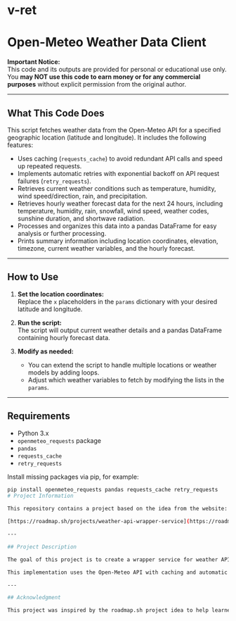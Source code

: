 # v-ret
# Open-Meteo Weather Data Client

**Important Notice:**  
This code and its outputs are provided for personal or educational use only. You **may NOT use this code to earn money or for any commercial purposes** without explicit permission from the original author.

---

## What This Code Does

This script fetches weather data from the Open-Meteo API for a specified geographic location (latitude and longitude). It includes the following features:

- Uses caching (`requests_cache`) to avoid redundant API calls and speed up repeated requests.
- Implements automatic retries with exponential backoff on API request failures (`retry_requests`).
- Retrieves current weather conditions such as temperature, humidity, wind speed/direction, rain, and precipitation.
- Retrieves hourly weather forecast data for the next 24 hours, including temperature, humidity, rain, snowfall, wind speed, weather codes, sunshine duration, and shortwave radiation.
- Processes and organizes this data into a pandas DataFrame for easy analysis or further processing.
- Prints summary information including location coordinates, elevation, timezone, current weather variables, and the hourly forecast.

---

## How to Use

1. **Set the location coordinates:**  
   Replace the `x` placeholders in the `params` dictionary with your desired latitude and longitude.

2. **Run the script:**  
   The script will output current weather details and a pandas DataFrame containing hourly forecast data.

3. **Modify as needed:**  
   - You can extend the script to handle multiple locations or weather models by adding loops.
   - Adjust which weather variables to fetch by modifying the lists in the `params`.

---

## Requirements

- Python 3.x
- `openmeteo_requests` package
- `pandas`
- `requests_cache`
- `retry_requests`

Install missing packages via pip, for example:

```bash
pip install openmeteo_requests pandas requests_cache retry_requests
# Project Information

This repository contains a project based on the idea from the website:

[https://roadmap.sh/projects/weather-api-wrapper-service](https://roadmap.sh/projects/weather-api-wrapper-service)

---

## Project Description

The goal of this project is to create a wrapper service for weather APIs that fetches, processes, and caches weather data in a user-friendly way.

This implementation uses the Open-Meteo API with caching and automatic retries, providing current and hourly weather data for given locations.

---

## Acknowledgment

This project was inspired by the roadmap.sh project idea to help learners build practical API wrapper services.
